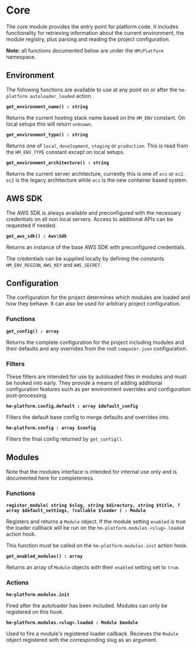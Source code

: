 # Core

The core module provides the entry point for platform code. It includes functionality for retrieving information about the current environment, the module registry, plus parsing and reading the project configuration.

**Note:** all functions documented below are under the `HM\Platform` namespace.

## Environment

The following functions are available to use at any point on or after the `hm-platform.autoloader_loaded` action.

**`get_environment_name() : string`**

Returns the current hosting stack name based on the `HM_ENV` constant. On local setups this will return `unknown`.

**`get_environment_type() : string`**

Returns one of `local`, `development`, `staging` or `production`. This is read from the `HM_ENV_TYPE` constant except on local setups.

**`get_environment_architecture() : string`**

Returns the current server architecture, currently this is one of `ecs` or `ec2`. `ec2` is the legacy architecture while `ecs` is the new container based system.

## AWS SDK

The AWS SDK is always available and preconfigured with the necessary credentials on all non local servers. Access to additional APIs can be requested if needed.

**`get_aws_sdk() : Aws\Sdk`**

Returns an instance of the base AWS SDK with preconfigured credentials.

The credentials can be supplied locally by defining the constants `HM_ENV_REGION`, `AWS_KEY` and `AWS_SECRET`.

## Configuration

The configuration for the project determines which modules are loaded and how they behave. It can also be used for arbitrary project configuration.

### Functions

**`get_config() : array`**

Returns the complete configuration for the project including modules and their defaults and any overrides from the root `composer.json` configuration.

### Filters

These filters are intended for use by autoloaded files in modules and must be hooked into early. They provide a means of adding additional configuration features such as per environment overrides and configuration post-processing.

**`hm-platform.config.default : array $default_config`**

Filters the default base config to merge defaults and overrides into.

**`hm-platform.config : array $config`**

Filters the final config returned by `get_config()`.

## Modules

Note that the modules interface is intended for internal use only and is documented here for completeness.

### Functions

**`register_module( string $slug, string $directory, string $title, ?array $default_settings, ?callable $loader ) : Module`**

Registers and returns a `Module` object. If the module setting `enabled` is true the loader callback will be run on the `hm-platform.modules.<slug>.loaded` action hook.

This function must be called on the `hm-platform.modules.init` action hook.

**`get_enabled_modules() : array`**

Returns an array of `Module` objects with their `enabled` setting set to `true`.

### Actions

**`hm-platform.modules.init`**

Fired after the autoloader has been included. Modules can only be registered on this hook.

**`hm-platform.modules.<slug>.loaded : Module $module`**

Used to fire a module's registered loader callback. Recieves the `Module` object registered with the corresponding slug as an argument.
